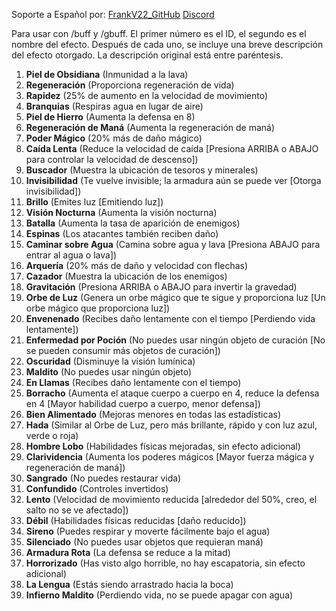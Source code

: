 Soporte a Español por: [FrankV22_GitHub](https://github.com/itsFrankV22) [Discord](https://discord.gg/qdBSvagzPz
)

Para usar con /buff y /gbuff. El primer número es el ID, el segundo es el nombre del efecto. Después de cada uno, se incluye una breve descripción del efecto otorgado. La descripción original está entre paréntesis.

1. **Piel de Obsidiana** (Inmunidad a la lava)
1. **Regeneración** (Proporciona regeneración de vida)
1. **Rapidez** (25% de aumento en la velocidad de movimiento)
1. **Branquias** (Respiras agua en lugar de aire)
1. **Piel de Hierro** (Aumenta la defensa en 8)
1. **Regeneración de Maná** (Aumenta la regeneración de maná)
1. **Poder Mágico** (20% más de daño mágico)
1. **Caída Lenta** (Reduce la velocidad de caída [Presiona ARRIBA o ABAJO para controlar la velocidad de descenso])
1. **Buscador** (Muestra la ubicación de tesoros y minerales)
1. **Invisibilidad** (Te vuelve invisible; la armadura aún se puede ver [Otorga invisibilidad])
1. **Brillo** (Emites luz [Emitiendo luz])
1. **Visión Nocturna** (Aumenta la visión nocturna)
1. **Batalla** (Aumenta la tasa de aparición de enemigos)
1. **Espinas** (Los atacantes también reciben daño)
1. **Caminar sobre Agua** (Camina sobre agua y lava [Presiona ABAJO para entrar al agua o lava])
1. **Arquería** (20% más de daño y velocidad con flechas)
1. **Cazador** (Muestra la ubicación de los enemigos)
1. **Gravitación** (Presiona ARRIBA o ABAJO para invertir la gravedad)
1. **Orbe de Luz** (Genera un orbe mágico que te sigue y proporciona luz [Un orbe mágico que proporciona luz])
1. **Envenenado** (Recibes daño lentamente con el tiempo [Perdiendo vida lentamente])
1. **Enfermedad por Poción** (No puedes usar ningún objeto de curación [No se pueden consumir más objetos de curación])
1. **Oscuridad** (Disminuye la visión lumínica)
1. **Maldito** (No puedes usar ningún objeto)
1. **En Llamas** (Recibes daño lentamente con el tiempo)
1. **Borracho** (Aumenta el ataque cuerpo a cuerpo en 4, reduce la defensa en 4 [Mayor habilidad cuerpo a cuerpo, menor defensa])
1. **Bien Alimentado** (Mejoras menores en todas las estadísticas)
1. **Hada** (Similar al Orbe de Luz, pero más brillante, rápido y con luz azul, verde o roja)
1. **Hombre Lobo** (Habilidades físicas mejoradas, sin efecto adicional)
1. **Clarividencia** (Aumenta los poderes mágicos [Mayor fuerza mágica y regeneración de maná])
1. **Sangrado** (No puedes restaurar vida)
1. **Confundido** (Controles invertidos)
1. **Lento** (Velocidad de movimiento reducida [alrededor del 50%, creo, el salto no se ve afectado])
1. **Débil** (Habilidades físicas reducidas [daño reducido])
1. **Sireno** (Puedes respirar y moverte fácilmente bajo el agua)
1. **Silenciado** (No puedes usar objetos que requieran maná)
1. **Armadura Rota** (La defensa se reduce a la mitad)
1. **Horrorizado** (Has visto algo horrible, no hay escapatoria, sin efecto adicional)
1. **La Lengua** (Estás siendo arrastrado hacia la boca)
1. **Infierno Maldito** (Perdiendo vida, no se puede apagar con agua)
